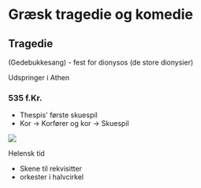 # Græsk tragedie og komedie

## Tragedie
(Gedebukkesang) - fest for dionysos (de store dionysier)

Udspringer i Athen

### 535 f.Kr.
- Thespis' første skuespil
- Kor $\rightarrow$  Korfører og kor $\rightarrow$ Skuespil


![](http://klassisk.ribekatedralskole.dk/steder/epidauros/orchestraparti.jpg)

Helensk tid
- Skene til rekvisitter
- orkester i halvcirkel




